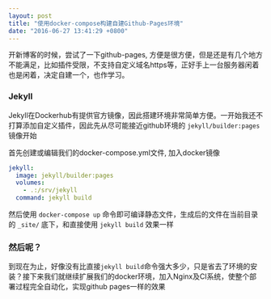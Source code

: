 ```yaml
---
layout: post
title: "使用docker-compose构建自建Github-Pages环境"
date: "2016-06-27 13:41:29 +0800"
---
```


开新博客的时候，尝试了一下github-pages, 方便是很方便，但是还是有几个地方不能满足，比如插件受限，不支持自定义域名https等，正好手上一台服务器闲着也是闲着，决定自建一个，也作学习。

### Jekyll

Jekyll在Dockerhub有提供官方镜像，因此搭建环境非常简单方便。一开始我还不打算添加自定义插件，因此先从尽可能接近github环境的 `jekyll/builder:pages` 镜像开始

首先创建或编辑我们的docker-compose.yml文件, 加入docker镜像

```yaml
jekyll:
  image: jekyll/builder:pages
  volumes:
    - .:/srv/jekyll
  command: jekyll build
```

然后使用 `docker-compose up` 命令即可编译静态文件，生成后的文件在当前目录的 `_site/` 底下，和直接使用 `jekyll build` 效果一样

### 然后呢？

到现在为止，好像没有比直接`jekyll build`命令强大多少，只是省去了环境的安装？接下来我们就继续扩展我们的docker环境，加入Nginx及CI系统，使整个部署过程完全自动化，实现github pages一样的效果

